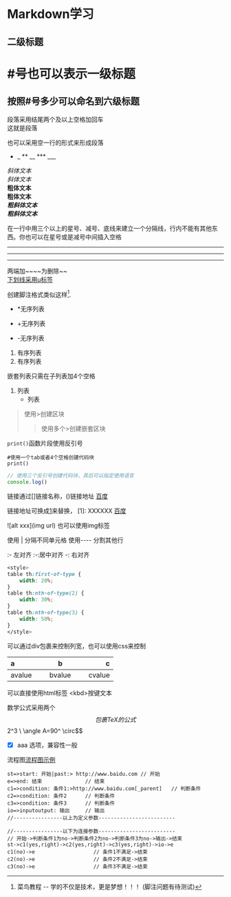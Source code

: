 Markdown学习
=
二级标题
--
# #号也可以表示一级标题
## 按照#号多少可以命名到六级标题
段落采用结尾两个及以上空格加回车  
这就是段落

也可以采用空一行的形式来形成段落
* _ ** __ *** ___ 
  
*斜体文本*  
_斜体文本_  
**粗体文本**  
__粗体文本__  
***粗斜体文本***  
___粗斜体文本___  

在一行中用三个以上的星号、减号、底线来建立一个分隔线，行内不能有其他东西。你也可以在星号或是减号中间插入空格
***
* * *
- - -

两端加~~~~为删除~~  
<u>下划线采用u标签</u>

创建脚注格式类似这样[^test].  
[^test]: 菜鸟教程 -- 学的不仅是技术，更是梦想！！！
(脚注问题有待测试)  

* *无序列表  
+ +无序列表
- -无序列表

1. 有序列表
2. 有序列表
   
嵌套列表只需在子列表加4个空格
1. 列表
    + 列表

>使用>创建区块
>>使用多个>创建嵌套区块

`print()`函数片段使用反引号

    #使用一个tab或者4个空格创建代码块    
    print()

```javascript
// 使用三个反引号创建代码块，其后可以指定使用语言
console.log()
```

链接通过[]链接名称，()链接地址 [百度](http://www.baidu.com)

链接地址可换成[1]来替换， \[1\]: XXXXXX   [百度][1]

[1]: http://www.baidu.com

![alt xxx](img url) 也可以使用img标签

使用 | 分隔不同单元格 使用---- 分割其他行

:- 左对齐  :-:居中对齐   -: 右对齐

``` css
<style>
table th:first-of-type {
    width: 20%;
}
table th:nth-of-type(2) {
    width: 30%;
}
table th:nth-of-type(3) {
    width: 50%;
}
</style>
```

可以通过div包裹来控制列宽，也可以使用css来控制

|a|b|c|
|:-|:-:|-:|
|avalue|<div style="width:100px;">bvalue</div>|cvalue|

可以直接使用html标签  \<kbd>按键文本

数学公式采用两个$$包裹TeX的公式
$$2^3 \\ \angle A=90^ \circ$$

-[x] aaa  选项，兼容性一般


流程图[流程图示例](https://www.jianshu.com/p/b03a8d7b1719)
```flow                     // 流程
st=>start: 开始|past:> http://www.baidu.com // 开始
e=>end: 结束              // 结束
c1=>condition: 条件1:>http://www.baidu.com[_parent]   // 判断条件
c2=>condition: 条件2      // 判断条件
c3=>condition: 条件3      // 判断条件
io=>inputoutput: 输出     // 输出
//----------------以上为定义参数-------------------------

//----------------以下为连接参数-------------------------
// 开始->判断条件1为no->判断条件2为no->判断条件3为no->输出->结束
st->c1(yes,right)->c2(yes,right)->c3(yes,right)->io->e
c1(no)->e                   // 条件1不满足->结束
c2(no)->e                   // 条件2不满足->结束
c3(no)->e                   // 条件3不满足->结束
```